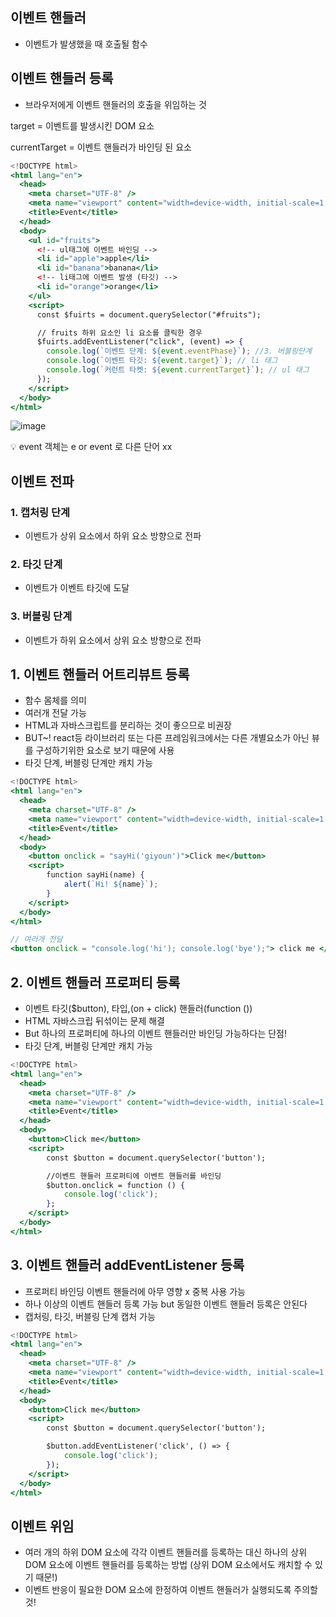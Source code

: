 ## 이벤트 핸들러

- 이벤트가 발생했을 때 호출될 함수

## 이벤트 핸들러 등록

- 브라우저에게 이벤트 핸들러의 호출을 위임하는 것

target = 이벤트를 발생시킨 DOM 요소

currentTarget = 이벤트 핸들러가 바인딩 된 요소

```jsx
<!DOCTYPE html>
<html lang="en">
  <head>
    <meta charset="UTF-8" />
    <meta name="viewport" content="width=device-width, initial-scale=1.0" />
    <title>Event</title>
  </head>
  <body>
    <ul id="fruits">
      <!-- ul태그에 이벤트 바인딩 -->
      <li id="apple">apple</li>
      <li id="banana">banana</li>
      <!-- li태그에 이벤트 발생 (타깃) -->
      <li id="orange">orange</li>
    </ul>
    <script>
      const $fuirts = document.querySelector("#fruits");

      // fruits 하위 요소인 li 요소를 클릭한 경우
      $fuirts.addEventListener("click", (event) => {
        console.log(`이벤트 단계: ${event.eventPhase}`); //3. 버블링단계
        console.log(`이벤트 타깃: ${event.target}`); // li 태그
        console.log(`커런트 타켓: ${event.currentTarget}`); // ul 태그
      });
    </script>
  </body>
</html>
```

![image](https://user-images.githubusercontent.com/109953972/231974457-fb0c1e4b-e2d2-47fe-b0da-24db8b46f8bf.png)

<aside>
💡 event 객체는 e or event 로 다른 단어 xx

</aside>

## 이벤트 전파

### 1. 캡처링 단계

- 이벤트가 상위 요소에서 하위 요소 방향으로 전파

### 2. 타깃 단계

- 이벤트가 이벤트 타깃에 도달

### 3. 버블링 단계

- 이벤트가 하위 요소에서 상위 요소 방향으로 전파

## 1. 이벤트 핸들러 어트리뷰트 등록

- 함수 몸체를  의미
- 여러개 전달 가능
- HTML과 자바스크립트를 분리하는 것이 좋으므로 비권장
- BUT~! react등 라이브러리 또는 다른 프레임워크에서는 다른 개별요소가 아닌 뷰를 구성하기위한 요소로 보기 때문에 사용
- 타깃 단계, 버블링 단계만 캐치 가능

```jsx
<!DOCTYPE html>
<html lang="en">
  <head>
    <meta charset="UTF-8" />
    <meta name="viewport" content="width=device-width, initial-scale=1.0" />
    <title>Event</title>
  </head>
  <body>
    <button onclick = "sayHi('giyoun')">Click me</button>
    <script>
        function sayHi(name) {
            alert(`Hi! ${name}`);
        }
    </script>
  </body>
</html>

// 여러개 전달
<button onclick = "console.log('hi'); console.log('bye');"> click me </button>
```

## 2. 이벤트 핸들러 프로퍼티 등록

- 이벤트 타깃($button), 타입,(on + click) 핸들러(function ())
- HTML 자바스크립 뒤섞이는 문제 해결
- But 하나의 프로퍼티에 하나의 이벤트 핸들러만 바인딩 가능하다는 단점!
- 타깃 단계, 버블링 단계만 캐치 가능

```jsx
<!DOCTYPE html>
<html lang="en">
  <head>
    <meta charset="UTF-8" />
    <meta name="viewport" content="width=device-width, initial-scale=1.0" />
    <title>Event</title>
  </head>
  <body>
    <button>Click me</button>
    <script>
        const $button = document.querySelector('button');

        //이벤트 핸들러 프로퍼티에 이벤트 핸들러를 바인딩
        $button.onclick = function () {
            console.log('click');
        };
    </script>
  </body>
</html>
```

## 3. 이벤트 핸들러 addEventListener 등록

- 프로퍼티 바인딩 이벤트 핸들러에 아무 영향 x 중복 사용 가능
- 하나 이상의 이벤트 핸들러 등록 가능 but 동일한 이벤트 핸들러 등록은 안된다
- 캡처링, 타깃, 버블링 단계 캡처 가능

```jsx
<!DOCTYPE html>
<html lang="en">
  <head>
    <meta charset="UTF-8" />
    <meta name="viewport" content="width=device-width, initial-scale=1.0" />
    <title>Event</title>
  </head>
  <body>
    <button>Click me</button>
    <script>
        const $button = document.querySelector('button');

        $button.addEventListener('click', () => {
            console.log('click');
        });
    </script>
  </body>
</html>
```

## 이벤트 위임

- 여러 개의 하위 DOM 요소에 각각 이벤트 핸들러를 등록하는 대신 하나의 상위 DOM 요소에 이벤트 핸들러를 등록하는 방법 (상위 DOM 요소에서도 캐치할 수 있기 때문!)
- 이벤트 반응이 필요한 DOM 요소에 한정하여 이벤트 핸들러가 실행되도록 주의할 것!